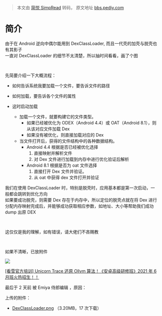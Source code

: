> 本文由 [简悦 SimpRead](http://ksria.com/simpread/) 转码， 原文地址 [bbs.pediy.com](https://bbs.pediy.com/thread-267596.htm)

简介
==

由于在 Android 逆向中偶尔能用到 DexClassLoader, 而且一代壳的加壳与脱壳也有其影子  
一直对 DexClassLoader 的细节不太清楚，所以抽时间看看，画了个图

 

先简要介绍一下大概流程：

*   如何告诉系统我要加载一个文件，要告诉文件的路径
*   如何加载，要告诉各个文件的属性
    
*   这时启动加载
    
    *   加载一个文件，就要构建它的文件类型。
        *   如果已经被优化为 ODEX（Android 4.4）或 OAT（Android 8.1），则从该对应文件加载 Dex
        *   如果没有被优化，则直接加载对应的 Dex
    *   当文件打开后，获得的文件结构中的各种数据结构。
        *   Android 4.4 根据是否已经被优化选择
            1.  直接映射并解析文件
            2.  对 Dex 文件进行加载到内存中进行优化验证后解析
        *   Android 8.1 根据是否为 oat 文件选择
            1.  直接打开 Dex 文件并验证。
            2.  从 oat 中获得 dex 文件打开并验证

我们在使用 DexClassLoader 时，特别是脱壳时，应用基本都是第一次启动，一般都会跳转到优化方向  
如果要成功脱壳，则需要 Dex 存在于内存中，所以定位的脱壳点就在将 Dex 进行分配内存映射完成后，并能够成功获取相应参数，如地址、大小等帮助我们成功 dump 出原 DEX

 

这仅仅是我的理解，如有错误，请大佬们不吝赐教

 

如果不清晰，已放附件

![](https://bbs.pediy.com/upload/attach/202105/752555_56CF6CG4KBX6QVD.png)

[[看雪官方培训] Unicorn Trace 还原 Ollvm 算法！《安卓高级研修班》2021 年 6 月班火热招生！！](https://bbs.pediy.com/thread-267018.htm)

最后于 2 天前 被 Emiya 侍郎编辑 ，原因：

上传的附件：

*   [DexClassLoader.png](javascript:void(0)) （3.20MB，17 次下载）